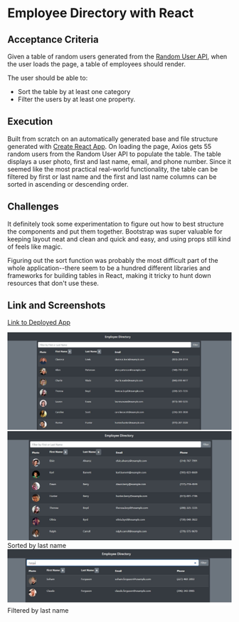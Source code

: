 # Employee Directory with React

## Acceptance Criteria
Given a table of random users generated from the [Random User API](https://randomuser.me/), when the user loads the page, a table of employees should render.  
  
The user should be able to:
- Sort the table by at least one category
- Filter the users by at least one property.

## Execution
Built from scratch on an automatically generated base and file structure generated with [Create React App](https://create-react-app.dev/). On loading the page, Axios gets 55 random users from the Random User API to populate the table. The table displays a user photo, first and last name, email, and phone number. Since it seemed like the most practical real-world functionality, the table can be filtered by first or last name and the first and last name columns can be sorted in ascending or descending order.   
  
## Challenges
It definitely took some experimentation to figure out how to best structure the components and put them together. Bootstrap was super valuable for keeping layout neat and clean and quick and easy, and using props still kind of feels like magic.  
  
Figuring out the sort function was probably the most difficult part of the whole application--there seem to be a hundred different libraries and frameworks for building tables in React, making it tricky to hunt down resources that don't use these. 

## Link and Screenshots
[Link to Deployed App](https://artemissorrow.github.io/employee-directory/)

![screenshot of app](./assets/directoryscreen1.jpg)
![screenshot showing table sorted by last name](./assets/directoryscreen2.jpg)
Sorted by last name
![screenshot showing filtering](./assets/directoryscreen3.jpg)
Filtered by last name
